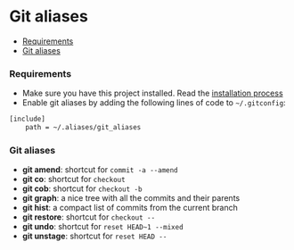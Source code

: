 # Git aliases #

- [Requirements](#requirements)
- [Git aliases](#git-aliases)

### Requirements ###
 - Make sure you have this project installed. Read the
[installation process](../../README.md#installation)
 - Enable git aliases by adding the following lines of code to `~/.gitconfig`:
```bash
[include]
    path = ~/.aliases/git_aliases
```

### Git aliases ###
- **git amend**: shortcut for `commit -a --amend`
- **git co**: shortcut for `checkout`
- **git cob**: shortcut for `checkout -b`
- **git graph**: a nice tree with all the commits and their parents
- **git hist**: a compact list of commits from the current branch
- **git restore**: shortcut for `checkout --`
- **git undo**: shortcut for `reset HEAD~1 --mixed`
- **git unstage**: shortcut for `reset HEAD --`
